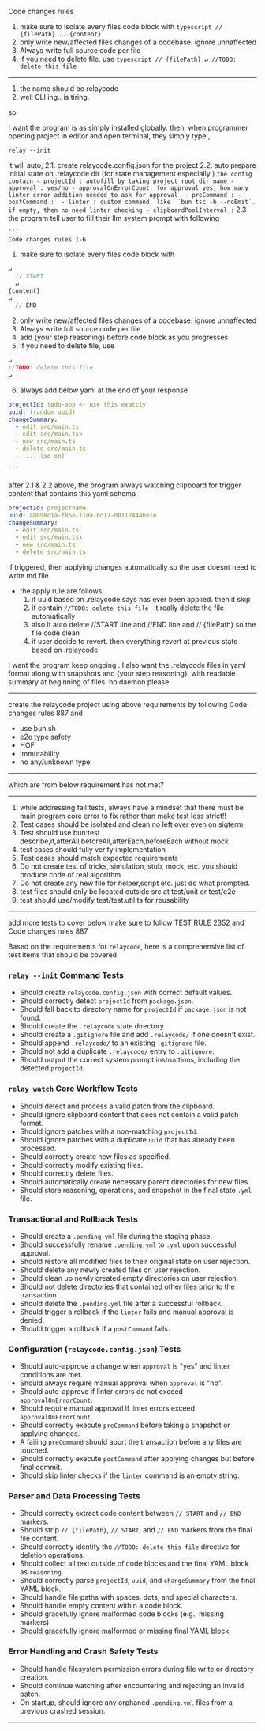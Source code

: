 Code changes rules

1. make sure to isolate every files code block with ```typescript // {filePath} ...{content} ```
2. only write new/affected files changes of a codebase. ignore unnaffected
3. Always write full source code per file
4. if you need to delete file, use ```typescript // {filePath} ↵ //TODO: delete this file ```

_______________________

1. the name should be relaycode
2. well CLI ing.. is tiring.

so

I want the program is as simply installed globally.
then, when programmer opening project in editor and open terminal, 
they simply type , 

`relay --init`

it will auto; 
    2.1. create relaycode.config.json for the project
    2.2. auto prepare initial state on .relaycode dir (for state management especially )
    ```
the config contain
    - projectId : autofill by taking project root dir name
    - approval : yes/no
    - approvalOnErrorCount: for approval yes, how many linter error addition needed to ask for approval 
    - preCommand :
    - postCommand : 
    - linter : custom command, like  `bun tsc -b --noEmit`. if empty, then no need linter checking
    - clipboardPoolInterval :
    ```
    2.3 the program tell user to fill their llm system prompt with following

    ```
    Code changes rules 1-6

1. make sure to isolate every files code block with
  ```typescript // {filePath} 
  ↵
    // START
    ↵
  {content}
  ↵
    // END
  ```
2. only write new/affected files changes of a codebase. ignore unnaffected
3. Always write full source code per file
4. add {your step reasoning} before code block as you progresses
5. if you need to delete file, use 

```typescript // {filePath} 
↵ 
//TODO: delete this file 
↵
```
6. always add below yaml at the end of your response

```yaml
projectId: todo-app <- use this exatcly
uuid: (random uuid)
changeSummary:
  - edit src/main.ts
  - edit src/main.tsx
  - new src/main.ts
  - delete src/main.ts
  - .... (so on)
```
    
    ```

after 2.1 & 2.2 above, the program always watching clipboard for trigger content that contains this yaml schema 

```yaml
projectId: projectname
uuid: a8098c1a-f86e-11da-bd17-00112444be1e
changeSummary:
  - edit src/main.ts
  - edit src/main.tsx
  - new src/main.ts
  - delete src/main.ts
```

if triggered, then applying changes automatically
so the user doesnt need to write md file. 

- the apply rule are follows;
    1. if uuid based on .relaycode says has ever been applied. then it skip
    2. if contain `//TODO: delete this file ` it really delete the file automatically
    3. also it auto delete //START line and //END line and // {filePath} so the file code clean
    4. if user decide to revert. then everything revert at previous state based on .relaycode


 I want the program keep ongoing . I also want the .relaycode files in yaml format along with  snapshots and {your step reasoning}, with readable summary at beginning of files. no daemon please


 ________________________________________________


 create the relaycode project using above requirements by following Code changes rules 887 and
- use bun.sh
- e2e type safety
- HOF
- immutability
- no any/unknown type.


_____________________________________________

which are from below requirement has not met?

________________________________________________

1. while addressing fail tests, always have a mindset that there must be main program core error to fix rather than make test less strict!!
2. Test cases should be isolated and clean no left over even on sigterm
3. Test should use bun:test describe,it,afterAll,beforeAll,afterEach,beforeEach without mock
4. test cases should fully verify implementation
5. Test cases should match expected requirements
6. Do not create test of tricks, simulation, stub, mock, etc. you should produce code of real algorithm
7. Do not create any new file for helper,script etc. just do what prompted.
8. test files should only be located outside src at test/unit or test/e2e
9. test should use/modify test/test.util.ts for reusability


______________________________________________

add more tests to cover below make sure to follow TEST RULE 2352 and Code changes rules 887

Based on the requirements for `relaycode`, here is a comprehensive list of test items that should be covered.

### `relay --init` Command Tests
- Should create `relaycode.config.json` with correct default values.
- Should correctly detect `projectId` from `package.json`.
- Should fall back to directory name for `projectId` if `package.json` is not found.
- Should create the `.relaycode` state directory.
- Should create a `.gitignore` file and add `.relaycode/` if one doesn't exist.
- Should append `.relaycode/` to an existing `.gitignore` file.
- Should not add a duplicate `.relaycode/` entry to `.gitignore`.
- Should output the correct system prompt instructions, including the detected `projectId`.

### `relay watch` Core Workflow Tests
- Should detect and process a valid patch from the clipboard.
- Should ignore clipboard content that does not contain a valid patch format.
- Should ignore patches with a non-matching `projectId`.
- Should ignore patches with a duplicate `uuid` that has already been processed.
- Should correctly create new files as specified.
- Should correctly modify existing files.
- Should correctly delete files.
- Should automatically create necessary parent directories for new files.
- Should store reasoning, operations, and snapshot in the final state `.yml` file.

### Transactional and Rollback Tests
- Should create a `.pending.yml` file during the staging phase.
- Should successfully rename `.pending.yml` to `.yml` upon successful approval.
- Should restore all modified files to their original state on user rejection.
- Should delete any newly created files on user rejection.
- Should clean up newly created empty directories on user rejection.
- Should not delete directories that contained other files prior to the transaction.
- Should delete the `.pending.yml` file after a successful rollback.
- Should trigger a rollback if the `linter` fails and manual approval is denied.
- Should trigger a rollback if a `postCommand` fails.

### Configuration (`relaycode.config.json`) Tests
- Should auto-approve a change when `approval` is "yes" and linter conditions are met.
- Should always require manual approval when `approval` is "no".
- Should auto-approve if linter errors do not exceed `approvalOnErrorCount`.
- Should require manual approval if linter errors exceed `approvalOnErrorCount`.
- Should correctly execute `preCommand` before taking a snapshot or applying changes.
- A failing `preCommand` should abort the transaction before any files are touched.
- Should correctly execute `postCommand` after applying changes but before final commit.
- Should skip linter checks if the `linter` command is an empty string.

### Parser and Data Processing Tests
- Should correctly extract code content between `// START` and `// END` markers.
- Should strip `// {filePath}`, `// START`, and `// END` markers from the final file content.
- Should correctly identify the `//TODO: delete this file` directive for deletion operations.
- Should collect all text outside of code blocks and the final YAML block as `reasoning`.
- Should correctly parse `projectId`, `uuid`, and `changeSummary` from the final YAML block.
- Should handle file paths with spaces, dots, and special characters.
- Should handle empty content within a code block.
- Should gracefully ignore malformed code blocks (e.g., missing markers).
- Should gracefully ignore malformed or missing final YAML block.

### Error Handling and Crash Safety Tests
- Should handle filesystem permission errors during file write or directory creation.
- Should continue watching after encountering and rejecting an invalid patch.
- On startup, should ignore any orphaned `.pending.yml` files from a previous crashed session.


____________________________________________________